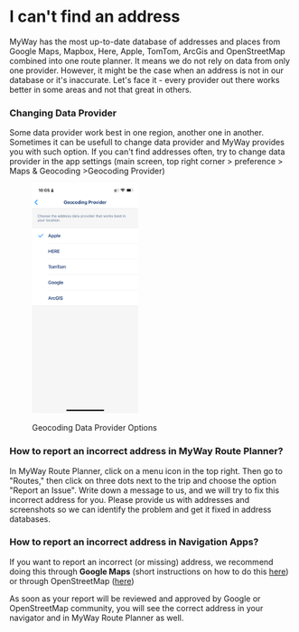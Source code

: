 # I can't find an address

MyWay has the most up-to-date database of addresses and places from Google Maps, Mapbox, Here, Apple, TomTom, ArcGis and OpenStreetMap combined into one route planner. It means we do not rely on data from only one provider. However, it might be the case when an address is not in our database or it's inaccurate. Let's face it - every provider out there works better in some areas and not that great in others.

### Changing Data Provider

Some data provider work best in one region, another one in another. Sometimes it can be usefull to change data provider and MyWay provides you with such option. If you can't find addresses often, try to change data provider in the app settings (main screen, top right corner > preference > Maps & Geocoding >Geocoding Provider)

<figure><img src="../.gitbook/assets/Screenshot 2024-04-15 at 10.05.43.jpeg" alt="" width="188"><figcaption><p>Geocoding Data Provider Options</p></figcaption></figure>

### How to report an incorrect address in MyWay Route Planner?

In MyWay Route Planner, click on a menu icon in the top right. Then go to "Routes," then click on three dots next to the trip and choose the option "Report an Issue". Write down a message to us, and we will try to fix this incorrect address for you. Please provide us with addresses and screenshots so we can identify the problem and get it fixed in address databases.

### How to report an incorrect address in Navigation Apps?

If you want to report an incorrect (or missing) address, we recommend doing this through **Google Maps** (short instructions on how to do this [here](https://support.google.com/maps/answer/6194894?co=GENIE.Platform%3DDesktop\&hl=en\&oco=1)) or through OpenStreetMap ([here](https://www.openstreetmap.org/fixthemap))

As soon as your report will be reviewed and approved by Google or OpenStreetMap community, you will see the correct address in your navigator and in MyWay Route Planner as well.
